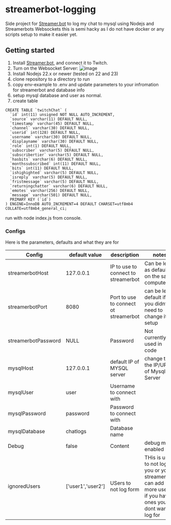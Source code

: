 # streamerbot-logging
Side project for [Streamer.bot](https://streamer.bot) to log my chat to mysql using Nodejs and Streamerbots Websockets this is semi hacky as I do not have docker or any scripts setup to make it easier yet.


## Getting started

1. Install [Streamer.bot](https://streamer.bot), and connect it to Twitch.
2. Turn on the Websocket Server:
   ![image](https://github.com/user-attachments/assets/525b2405-ff56-4bdb-a45b-3936b95f7b4f)
3. Install Nodejs 22.x or newer (tested on 22 and 23)
4. clone repository to a directory to run
5. copy env-example to .env and update parameters to your infromation for streamerbot and database info
6. setup mysql database and user as normal.
7. create table
```
CREATE TABLE `twitchChat` (
  `id` int(11) unsigned NOT NULL AUTO_INCREMENT,
  `source` varchar(11) DEFAULT NULL,
  `timestamp` varchar(45) DEFAULT NULL,
  `channel` varchar(30) DEFAULT NULL,
  `userid` int(128) DEFAULT NULL,
  `username` varchar(30) DEFAULT NULL,
  `displayname` varchar(30) DEFAULT NULL,
  `role` int(1) DEFAULT NULL,
  `subscriber` varchar(5) DEFAULT NULL,
  `subscribertier` varchar(5) DEFAULT NULL,
  `hasbits` varchar(6) DEFAULT NULL,
  `monthssubscribed` int(11) DEFAULT NULL,
  `bits` int(11) DEFAULT NULL,
  `ishighighted` varchar(5) DEFAULT NULL,
  `isreply` varchar(5) DEFAULT NULL,
  `fristmessage` varchar(5) DEFAULT NULL,
  `returningchatter` varchar(6) DEFAULT NULL,
  `emotes` varchar(256) DEFAULT NULL,
  `message` varchar(501) DEFAULT NULL,
  PRIMARY KEY (`id`)
) ENGINE=InnoDB AUTO_INCREMENT=4 DEFAULT CHARSET=utf8mb4 COLLATE=utf8mb4_general_ci;
```
run with node index.js from console.





### Configs

Here is the parameters, defaults and what they are for

| Config  | default value | description | notes |
| ------------- | ------------- | ------------- | ------------- |
| streamerbotHost  | 127.0.0.1  | IP to use to connect to streamerbot   | Can be left as default if on the same computer   |
| streamerbotPort | 8080  | Port to use to connect ot streamerbot  | can be left default if you didnt need to change it in setup  |
| streamerbotPassword | NULL  | Password  | Not currently used in code  |
| mysqlHost | 127.0.0.1  | default IP of MYSQL server  | change to the IP/URL of Mysql Server  |
| mysqlUser | user  | Username to connect with  |   |
| mysqlPassword | password  | Password to connect with  |  |
| mysqlDatabase | chatlogs  | Database name  |  |
| Debug | false  | Content  | debug more enabled  | Not used currently |
| ignoredUsers | ['user1','user2']  | USers to not log form  | THis is used to not log you or your streamerbot. can add more users if you have ones you dont want to log for |
